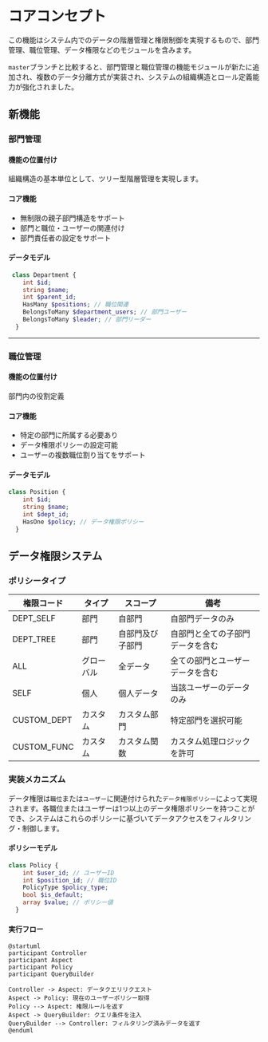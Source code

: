 # コアコンセプト

この機能はシステム内でのデータの階層管理と権限制御を実現するもので、部門管理、職位管理、データ権限などのモジュールを含みます。

`master`ブランチと比較すると、部門管理と職位管理の機能モジュールが新たに追加され、複数のデータ分離方式が実装され、システムの組織構造とロール定義能力が強化されました。

## 新機能

### 部門管理

#### 機能の位置付け

組織構造の基本単位として、ツリー型階層管理を実現します。

#### コア機能

- 無制限の親子部門構造をサポート
- 部門と職位・ユーザーの関連付け
- 部門責任者の設定をサポート

#### データモデル

```php
 class Department {
    int $id;
    string $name; 
    int $parent_id;
    HasMany $positions; // 職位関連
    BelongsToMany $department_users; // 部門ユーザー
    BelongsToMany $leader; // 部門リーダー
  }
```

---

### 職位管理

#### 機能の位置付け

部門内の役割定義

#### コア機能

- 特定の部門に所属する必要あり
- データ権限ポリシーの設定可能
- ユーザーの複数職位割り当てをサポート

#### データモデル

```php
class Position {
    int $id;
    string $name;
    int $dept_id;
    HasOne $policy; // データ権限ポリシー
  }
```

## データ権限システム

### ポリシータイプ

| 権限コード | タイプ | スコープ | 備考 |
|-------|----|-----|----|
| DEPT_SELF | 部門 | 自部門 | 自部門データのみ |
| DEPT_TREE | 部門 | 自部門及び子部門 | 自部門と全ての子部門データを含む |
| ALL | グローバル | 全データ | 全ての部門とユーザーデータを含む |
| SELF | 個人 | 個人データ | 当該ユーザーのデータのみ |
| CUSTOM_DEPT | カスタム | カスタム部門 | 特定部門を選択可能 |
| CUSTOM_FUNC | カスタム | カスタム関数 | カスタム処理ロジックを許可 |

### 実装メカニズム

データ権限は`職位`または`ユーザー`に関連付けられた`データ権限ポリシー`によって実現されます。各職位またはユーザーは1つ以上のデータ権限ポリシーを持つことができ、システムはこれらのポリシーに基づいてデータアクセスをフィルタリング・制御します。

#### ポリシーモデル

```php
class Policy {
    int $user_id; // ユーザーID
    int $position_id; // 職位ID 
    PolicyType $policy_type;
    bool $is_default;
    array $value; // ポリシー値
  }
```

#### 実行フロー

```plantuml
@startuml
participant Controller
participant Aspect
participant Policy
participant QueryBuilder

Controller -> Aspect: データクエリリクエスト
Aspect -> Policy: 現在のユーザーポリシー取得
Policy --> Aspect: 権限ルールを返す
Aspect -> QueryBuilder: クエリ条件を注入
QueryBuilder --> Controller: フィルタリング済みデータを返す
@enduml
```
